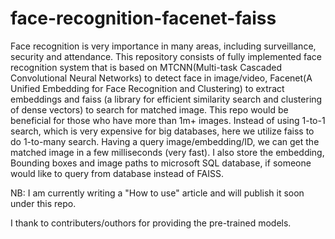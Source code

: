 # face-recognition-facenet-faiss

Face recognition is very importance in many areas, including surveillance, security and attendance. This repository consists of fully implemented face recognition system that is based on MTCNN(Multi-task Cascaded Convolutional Neural Networks) to detect face in image/video, Facenet(A Unified Embedding for Face Recognition and Clustering) to extract embeddings and faiss (a library for efficient similarity search and clustering of dense vectors) to search for matched image. This repo would be beneficial for those who have more than 1m+ images. Instead of using 1-to-1 search, which is very expensive for big databases, here we utilize faiss to do 1-to-many search. Having a query image/embedding/ID, we can get the matched image in a few milliseconds (very fast). I also store the embedding, Bounding boxes and image paths to microsoft SQL database, if someone would like to query from database instead of FAISS. 


NB: I am currently writing a "How to use" article and will publish it soon under this repo. 

I thank to contributers/outhors for providing the pre-trained models.
